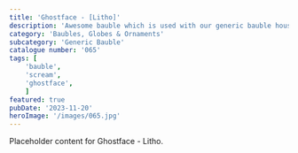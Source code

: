 ```yaml
---
title: 'Ghostface - [Litho]'
description: 'Awesome bauble which is used with our generic bauble housing. Ghosface from the popular Scream movie franchise. Ghostface one side and a litho window on the other.'
category: 'Baubles, Globes & Ornaments'
subcategory: 'Generic Bauble'
catalogue number: '065'
tags: [
    'bauble', 
    'scream',
    'ghostface', 
    ]
featured: true
pubDate: '2023-11-20'
heroImage: '/images/065.jpg'
---
```


Placeholder content for Ghostface - Litho.
